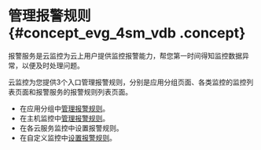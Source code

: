 # 管理报警规则 {#concept_evg_4sm_vdb .concept}

报警服务是云监控为云上用户提供监控报警能力，帮您第一时间得知监控数据异常，以便及时处理问题。

云监控为您提供3个入口管理报警规则，分别是应用分组页面、各类监控的监控列表页面和报警服务的报警规则列表页面。

-   在应用分组中[管理报警规则](intl.zh-CN/用户指南/应用分组/管理报警规则.md#)。
-   在主机监控中[管理报警规则](intl.zh-CN/用户指南/主机监控/使用报警服务.md#)。
-   在各云服务监控中设置报警规则。
-   在自定义监控中[设置报警规则](intl.zh-CN/用户指南/自定义监控/自定义监控概览.md#ul_clm_pnk_zdb)。

